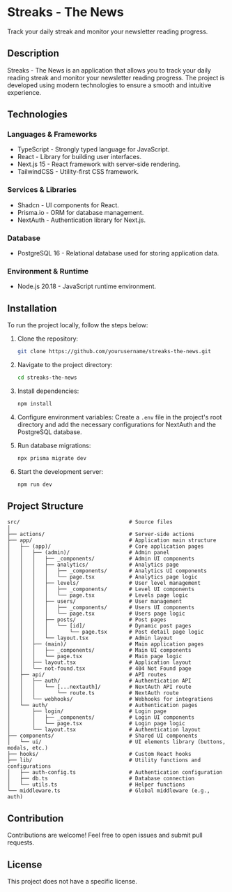 # Streaks - The News

Track your daily streak and monitor your newsletter reading progress.

## Description

Streaks - The News is an application that allows you to track your daily reading streak and monitor your newsletter reading progress. The project is developed using modern technologies to ensure a smooth and intuitive experience.

## Technologies

### Languages & Frameworks
- TypeScript - Strongly typed language for JavaScript.
- React - Library for building user interfaces.
- Next.js 15 - React framework with server-side rendering.
- TailwindCSS - Utility-first CSS framework.

### Services & Libraries
- Shadcn - UI components for React.
- Prisma.io - ORM for database management.
- NextAuth - Authentication library for Next.js.

### Database
- PostgreSQL 16 - Relational database used for storing application data.

### Environment & Runtime
- Node.js 20.18 - JavaScript runtime environment.

## Installation

To run the project locally, follow the steps below:

1. Clone the repository:
   ```bash
   git clone https://github.com/yourusername/streaks-the-news.git
   ```
2. Navigate to the project directory:
   ```bash
   cd streaks-the-news
   ```
3. Install dependencies:
   ```bash
   npm install
   ```
4. Configure environment variables:
   Create a `.env` file in the project's root directory and add the necessary configurations for NextAuth and the PostgreSQL database.

5. Run database migrations:
   ```bash
   npx prisma migrate dev
   ```
6. Start the development server:
   ```bash
   npm run dev
   ```

## Project Structure

```
src/                                   # Source files
│
├── actions/                           # Server-side actions
├── app/                               # Application main structure
│   ├── (app)/                         # Core application pages
│   │   ├── (admin)/                   # Admin panel
│   │   │   ├── _components/           # Admin UI components
│   │   │   ├── analytics/             # Analytics page
│   │   │   │   ├── _components/       # Analytics UI components
│   │   │   │   └── page.tsx           # Analytics page logic
│   │   │   ├── levels/                # User level management
│   │   │   │   ├── _components/       # Level UI components
│   │   │   │   └── page.tsx           # Levels page logic
│   │   │   ├── users/                 # User management
│   │   │   │   ├── _components/       # Users UI components
│   │   │   │   └── page.tsx           # Users page logic
│   │   │   ├── posts/                 # Post pages
│   │   │   │   └── [id]/              # Dynamic post pages
│   │   │   │       └── page.tsx       # Post detail page logic
│   │   │   └── layout.tsx             # Admin layout
│   │   ├── (main)/                    # Main application pages
│   │   │   ├── _components/           # Main UI components
│   │   │   └── page.tsx               # Main page logic
│   │   ├── layout.tsx                 # Application layout
│   │   └── not-found.tsx              # 404 Not Found page
│   ├── api/                           # API routes
│   │   ├── auth/                      # Authentication API
│   │   │   └── [...nextauth]/         # NextAuth API route
│   │   │       └── route.ts           # NextAuth route
│   │   └── webhooks/                  # Webhooks for integrations
│   └── auth/                          # Authentication pages
│       ├── login/                     # Login page
│       │   ├── _components/           # Login UI components
│       │   └── page.tsx               # Login page logic
│       └── layout.tsx                 # Authentication layout
├── components/                        # Shared UI components
│   └── ui/                            # UI elements library (buttons, modals, etc.)
├── hooks/                             # Custom React hooks
├── lib/                               # Utility functions and configurations
│   ├── auth-config.ts                 # Authentication configuration
│   ├── db.ts                          # Database connection
│   └── utils.ts                       # Helper functions
└── middleware.ts                      # Global middleware (e.g., auth)
```

## Contribution

Contributions are welcome! Feel free to open issues and submit pull requests.

## License

This project does not have a specific license.
